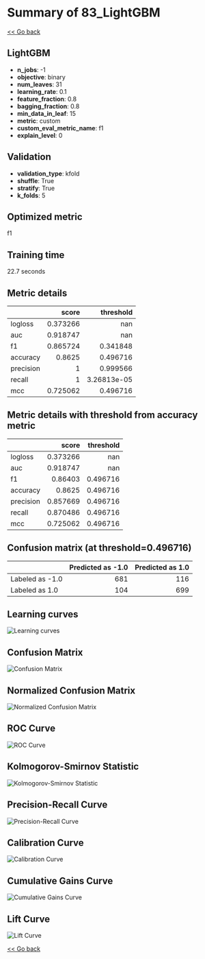 # Summary of 83_LightGBM

[<< Go back](../README.md)


## LightGBM
- **n_jobs**: -1
- **objective**: binary
- **num_leaves**: 31
- **learning_rate**: 0.1
- **feature_fraction**: 0.8
- **bagging_fraction**: 0.8
- **min_data_in_leaf**: 15
- **metric**: custom
- **custom_eval_metric_name**: f1
- **explain_level**: 0

## Validation
 - **validation_type**: kfold
 - **shuffle**: True
 - **stratify**: True
 - **k_folds**: 5

## Optimized metric
f1

## Training time

22.7 seconds

## Metric details
|           |    score |     threshold |
|:----------|---------:|--------------:|
| logloss   | 0.373266 | nan           |
| auc       | 0.918747 | nan           |
| f1        | 0.865724 |   0.341848    |
| accuracy  | 0.8625   |   0.496716    |
| precision | 1        |   0.999566    |
| recall    | 1        |   3.26813e-05 |
| mcc       | 0.725062 |   0.496716    |


## Metric details with threshold from accuracy metric
|           |    score |   threshold |
|:----------|---------:|------------:|
| logloss   | 0.373266 |  nan        |
| auc       | 0.918747 |  nan        |
| f1        | 0.86403  |    0.496716 |
| accuracy  | 0.8625   |    0.496716 |
| precision | 0.857669 |    0.496716 |
| recall    | 0.870486 |    0.496716 |
| mcc       | 0.725062 |    0.496716 |


## Confusion matrix (at threshold=0.496716)
|                 |   Predicted as -1.0 |   Predicted as 1.0 |
|:----------------|--------------------:|-------------------:|
| Labeled as -1.0 |                 681 |                116 |
| Labeled as 1.0  |                 104 |                699 |

## Learning curves
![Learning curves](learning_curves.png)
## Confusion Matrix

![Confusion Matrix](confusion_matrix.png)


## Normalized Confusion Matrix

![Normalized Confusion Matrix](confusion_matrix_normalized.png)


## ROC Curve

![ROC Curve](roc_curve.png)


## Kolmogorov-Smirnov Statistic

![Kolmogorov-Smirnov Statistic](ks_statistic.png)


## Precision-Recall Curve

![Precision-Recall Curve](precision_recall_curve.png)


## Calibration Curve

![Calibration Curve](calibration_curve_curve.png)


## Cumulative Gains Curve

![Cumulative Gains Curve](cumulative_gains_curve.png)


## Lift Curve

![Lift Curve](lift_curve.png)



[<< Go back](../README.md)
